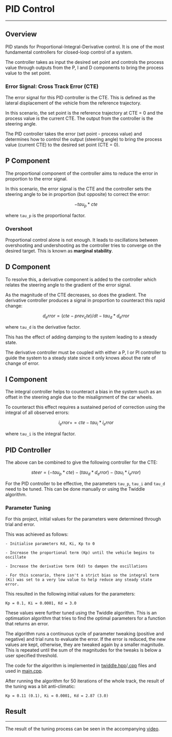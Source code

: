 # **PID Control**
---

## Overview
PID stands for Proportional-Integral-Derivative control. It is one of the most fundamental controllers for closed-loop control of a system. 

The controller takes as input the desired set point and controls the process value through outputs from the P, I and D components to bring the process value to the set point.

### Error Signal: Cross Track Error (CTE)
The error signal for this PID controller is the CTE. This is defined as the lateral displacement of the vehicle from the reference trajectory.

In this scenario, the set point is the reference trajectory at CTE = 0 and the process value is the current CTE. The output from the controller is the steering angle.

The PID controller takes the error (set point - process value) and determines how to control the output (steering angle) to bring the process value (current CTE) to the desired set point (CTE = 0).

## P Component

The proportional component of the controller aims to reduce the error in proportion to the error signal.

In this scenario, the error signal is the CTE and the controller sets the steering angle to be in proportion (but opposite) to correct the error:

```math
-tau_p * cte
```

where `tau_p` is the proportional factor.

### Overshoot

Proportional control alone is not enough. It leads to oscillations between overshooting and undershooting as the controller tries to converge on the desired target. This is known as **marginal stability**.

## D Component

To resolve this, a derivative component is added to the controller which relates the steering angle to the gradient of the error signal.

As the magnitude of the CTE decreases, so does the gradient. The derivative controller produces a signal in proportion to counteract this rapid change:

```math
d_error = (cte - prev_cte) / dt
-tau_d * d_error
```

where `tau_d` is the derivative factor.

This has the effect of adding damping to the system leading to a steady state.

The derivative controller must be coupled with either a P, I or PI controller to guide the system to a steady state since it only knows about the rate of change of error.

## I Component

The integral controller helps to counteract a bias in the system such as an offset in the steering angle due to the misalignment of the car wheels.

To counteract this effect requires a sustained period of correction using the integral of all observed errors:

```math
i_error += cte
-tau_i * i_error
```

where `tau_i` is the integral factor.

## PID Controller

The above can be combined to give the following controller for the CTE:

```math
steer = (-tau_p * cte) - (tau_d * d_error) - (tau_i * i_error)
```

For the PID controller to be effective, the parameters `tau_p`, `tau_i` and `tau_d` need to be tuned. This can be done manually or using the Twiddle algorithm.

### Parameter Tuning

For this project, initial values for the parameters were determined through trial and error. 

This was achieved as follows:

```
- Initialise parameters Kd, Ki, Kp to 0

- Increase the proportional term (Kp) until the vehicle begins to oscillate

- Increase the derivative term (Kd) to dampen the oscillations

- For this scenario, there isn't a strict bias so the integral term (Ki) was set to a very low value to help reduce any steady state error.
```

This resulted in the following initial values for the parameters:

```
Kp = 0.1, Ki = 0.0001, Kd = 3.0
```

These values were further tuned using the Twiddle algorithm. This is an optimsation algorithm that tries to find the optimal parameters for a function that returns an error. 

The algorithm runs a continuous cycle of parameter tweaking (positive and negative) and trial runs to evaluate the error. If the error is reduced, the new values are kept, otherwise, they are tweaked again by a smaller magnitude. This is repeated until the sum of the magnitudes for the tweaks is below a user specified threshold.

The code for the algorithm is implemented in [twiddle.hpp](./src/twiddle.hpp)/[.cpp](./src/twiddle.cpp) files and used in [main.cpp](./src/main.cpp).

After running the algorithm for 50 iterations of the whole track, the result of the tuning was a bit anti-climatic:

```
Kp = 0.11 (0.1), Ki = 0.0001, Kd = 2.87 (3.0) 
```

## Result
---
The result of the tuning process can be seen in the accompanying [video](./output_vids/pid_control_comp.mp4).